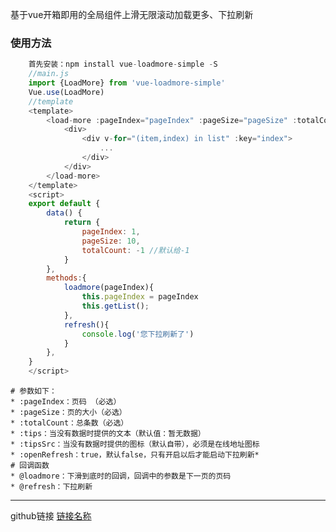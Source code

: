 基于vue开箱即用的全局组件上滑无限滚动加载更多、下拉刷新
### 使用方法
``` js
    首先安装：npm install vue-loadmore-simple -S
    //main.js
    import {LoadMore} from 'vue-loadmore-simple'
    Vue.use(LoadMore)
    //template
    <template>
        <load-more :pageIndex="pageIndex" :pageSize="pageSize" :totalCount="totalCount" @loadmore="loadmore" :openRefresh="true"  @refresh="refresh">
            <div>
                <div v-for="(item,index) in list" :key="index">
                    ...
                </div>
            </div>
        </load-more>
    </template>
    <script>
    export default {
        data() {
            return {
                pageIndex: 1,
                pageSize: 10,
                totalCount: -1 //默认给-1
            }
        },
        methods:{
            loadmore(pageIndex){
                this.pageIndex = pageIndex
                this.getList();
            },
            refresh(){
                console.log('您下拉刷新了')
            }
        },
    }
    </script>
```
    # 参数如下：
    * :pageIndex：页码 （必选）
    * :pageSize：页的大小（必选）
    * :totalCount：总条数（必选）
    * :tips：当没有数据时提供的文本（默认值：暂无数据）
    * :tipsSrc：当没有数据时提供的图标（默认自带），必须是在线地址图标
    * :openRefresh：true，默认false，只有开启以后才能启动下拉刷新* 
    # 回调函数
    * @loadmore：下滑到底时的回调，回调中的参数是下一页的页码
    * @refresh：下拉刷新
    
***
github链接
[链接名称](https://github.com/tanagag/vue-loadmore-simple)
